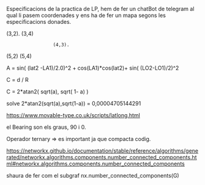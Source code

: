Especificacions de la practica de LP, hem de fer un chatBot de telegram al qual li pasem coordenades y ens ha de fer un mapa segons les especificacions donades.


(3,2).                                    (3,4)

                     (4,3).           

(5,2)                                     (5,4)

A = sin( (lat2 -LA1)/2.0)^2 + cos(LA1)*cos(lat2)+  sin( (LO2-LO1)/2)^2

C = d / R

C = 2*atan2( sqrt(a),  sqrt( 1- a) ) 


solve 2*atan2(sqrt(a),sqrt(1-a)) = 0,00004705144291

https://www.movable-type.co.uk/scripts/latlong.html

el Bearing son els graus, 90 i 0. 


Operador ternary => es important ja que compacta codig.


https://networkx.github.io/documentation/stable/reference/algorithms/generated/networkx.algorithms.components.number_connected_components.html#networkx.algorithms.components.number_connected_components

shaura de fer com el subgraf nx.number_connected_components(G)

